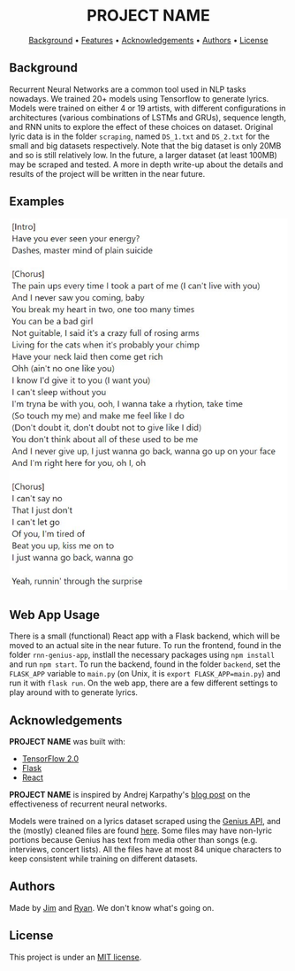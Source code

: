 <h1 align="center">
  <br>
  PROJECT NAME
  <br>
</h1>

<p align="center">
  <a href="#background">Background</a> •
  <a href="#features">Features</a> •
  <a href="#acknowledgements">Acknowledgements</a> •
  <a href="#authors">Authors</a> •
  <a href="#license">License</a>
</p>

## Background
Recurrent Neural Networks are a common tool used in NLP tasks nowadays. We trained 20+ models using Tensorflow to generate lyrics. Models were trained on either 4 or 19 artists, with different configurations in architectures (various combinations of LSTMs and GRUs), sequence length, and RNN units to explore the effect of these choices on dataset. Original lyric data is in the folder `scraping`, named `DS_1.txt` and `DS_2.txt` for the small and big datasets respectively. Note that the big dataset is only 20MB and so is still relatively low. In the future, a larger dataset (at least 100MB) may be scraped and tested. A more in depth write-up about the details and results of the project will be written in the near future. 

## Examples
![example lyrics](example1.jpg)

## Web App Usage
There is a small (functional) React app with a Flask backend, which will be moved to an actual site in the near future. To run the frontend, found in the folder `rnn-genius-app`, instlall the necessary packages using `npm install` and run `npm start`. To run the backend, found in the folder `backend`, set the `FLASK_APP` variable to `main.py` (on Unix, it is `export FLASK_APP=main.py`) and run it with `flask run`. On the web app, there are a few different settings to play around with to generate lyrics.

## Acknowledgements
**PROJECT NAME** was built with:
* [TensorFlow 2.0](https://www.tensorflow.org/guide/keras/rnn)
* [Flask](https://flask.palletsprojects.com/en/1.1.x/)
* [React](https://reactjs.org/)

**PROJECT NAME** is inspired by Andrej Karpathy's [blog post](http://karpathy.github.io/2015/05/21/rnn-effectiveness/) on the effectiveness of recurrent neural networks.

Models were trained on a lyrics dataset scraped using the [Genius API](https://docs.genius.com/), and the (mostly) cleaned files are found [here](https://github.com/jimwu6/rnn-genius/tree/master/scraping). Some files may have non-lyric portions because Genius has text from media other than songs (e.g. interviews, concert lists). All the files have at most 84 unique characters to keep consistent while training on different datasets. 

## Authors
Made by [Jim](https://github.com/jimwu6) and [Ryan](https://github.com/ryli123). We don't know what's going on.


## License
This project is under an [MIT license](https://github.com/jimwu6/rnn-genius/blob/master/LICENSE.md).

